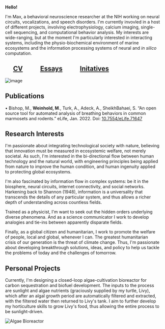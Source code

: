 **Hello!**

I'm Max, a behavioral neuroscience researcher at the NIH working on neural circuits, vocalizations, and speech disorders. I'm currently invovled in a host of different projects, involving electrophysiology, calcium imaging, single-cell sequencing, and computational behavior analysis. My interests are wide-ranging, but at the moment I'm particularly interested in interacting systems, including the physio-biochemical environment of marine ecosystems and the information processing systems of neural and _in silico_ computation.  

 ## &emsp; [CV](https://maximilianweinhold.github.io/CV/) &emsp; &emsp; [Essays](https://maximilianweinhold.github.io/essays/) &emsp; &emsp; [Initatives](https://maximilianweinhold.github.io/initiatives/)


![image](https://user-images.githubusercontent.com/95586072/162780826-d2a7922b-0d67-4a65-b1bd-4ac61a66c8a0.jpg)


## Publications

•	Bishop, M., **Weinhold, M**., Turk, A., Adeck, A., SheikhBahaei, S. “An open source tool for automated analysis of breathing behaviors in common marmosets and rodents.” eLife, Jan. 2022. Doi: [10.7554/eLife.71647](https://elifesciences.org/articles/71647)



## Research Interests

I'm passionate about integrating technological society with nature, believing that innovation must be measured in ecosystemic welfare, not merely societal. As such, I'm interested in the bi-directional flow between human technology and the natural world, with engineering principles being applied from nature to improve the human condition, and human ingenuity applied to protecting global ecosystems. 

I'm also fascinated by information flow in complex systems: be it in the biosphere, neural circuits, internet connectivity, and social networks. Harkening back to Shannon (1948), information is a universality that transcends the details of any particular system, and thus allows a richer depth of understanding across countless fields. 

Trained as a physicist, I'm want to seek out the hidden orders underlying diverse phenomena. And as a science communicator I work to develop analogies and tie-ins between apparently disparate fields. 

Finally, as a global citizen and humanitarian, I work to promote the welfare of people, local and global, whenever I can. The greatest humanitarian crisis of our generation is the threat of climate change. Thus, I'm passionate about developing breakthrough solutions, ideas, and policy to help us tackle the problems of today and the challenges of tomorrow. 



## Personal Projects

Currently, I'm designing a closed-loop algae-cultivation bioreactor for carbon sequestration and biofuel development. The inputs to the process are sunlight and algae nutrients (graciously supplied by my turtle, Livy), which after an algal growth period are automatically filtered and extracted, with the filtered water then returned to Livy's tank. I aim to further develop my horticulture skills to grow Livy's food, thus allowing the entire process to be sunlight-driven.  

![Algae Bioreactor](https://user-images.githubusercontent.com/95586072/155163527-93f3903c-5119-4fd2-b97c-b6004cffe1b1.jpg)


